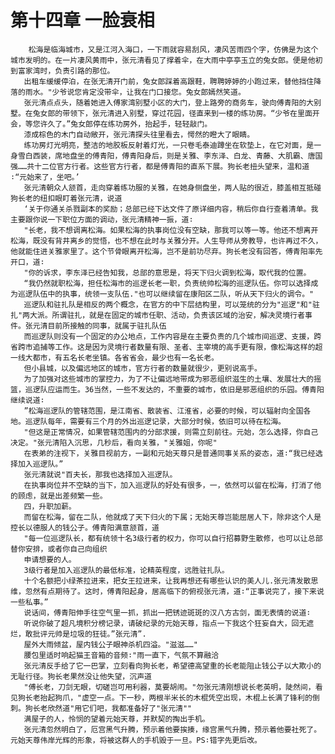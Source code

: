 # 第十四章 一脸衰相
        松海是临海城市，又是江河入海口，一下雨就容易刮风，凄风苦雨四个字，仿佛是为这个城市发明的。在一片凄风黄雨中，张元清看见了撑着伞，在大雨中亭亭玉立的兔女郎。便是他初到富家湾时，负责引路的那位。
       出租车缓缓停泊，在张无清开门前，兔女郎踩着高跟鞋，聘聘婷婷的小跑过来，替他挡住降落的雨水。"少爷说您肯定没带伞，让我在门口接您。兔女郎嫣然笑道。
       张元清点点头，随着她进入傅家湾别墅小区的大门，登上路旁的商务车，驶向傅青阳的大别墅。在兔女郎的带领下，张元清进入别墅，穿过花园，径直来到一楼的练功房。“少爷在里面开会，等您许久了。”兔女郎停在练功房外，抬起手，轻轻敲门。
       漆成棕色的木门自动敞开，张元清探头往里看去，愕然的瞪大了眼睛。
       练功房灯光明亮，整洁的地胶板反射着灯光，一只卷毛泰迪蹲坐在软垫上，在它对面，是一身雪白西装，席地盘坐的傅青阳，傅青阳身后，则是关雅、李东泽、白龙、青藤、大肌霸、唐国强……共十二位官方行者。这些官方行者，都是傅青阳的直系下展。狗长老扭头望来，温和道∶“元始来了，坐吧。’
       张元清朝众人颔首，走向穿着练功服的关雅，在她身侧盘坐，两人贴的很近，膝盖相互抵碰狗长老的纽扣眼盯着张元清，说道
       ‘关于你通关杀戮副本的奖励；总部已经下达文件了原详细内容，稍后你自行查着清单。我主要跟你说一下职位方面的调动，张元清精神一振，道∶
       "长老，我不想调离松海。如果松海的执事岗位没有空缺，那我可以等一等。他还不想离开松海，既没有背井离乡的觉悟，也不想在此时与关雅分开。人生导师从旁教导，也许再过不久，他就能住进关雅家里了。这个节骨眼离开松海，岂不是前功尽弃。狗长老没有回答，傅青阳率先开口，道∶
       "你的诉求，李东泽已经告知我，总部的意思是，将天下归火调到松海，取代我的位置。
       “我仍然就职松海，担任松海市的巡逻长老一职，负责统帅松海的巡逻队伍。你可以选择成为巡逻队伍中的执事，统领一支队伍."也可以继续留在康阳区二队，听从天下归火的调令。"
       巡逻队和驻扎队是相反的两个概念，在官方的中下层结构里，可以笼统的分为"巡逻"和"驻扎"两大派。所谓驻扎，就是在固定的城市任职、活动，负责该区域的治安，解决灵境行者事件。张元清目前所接触的同事，就属于驻扎队伍
       而巡逻队则没有一个固定的办公地点，工作内容是在主要负责的几个城市间巡逻、支援，跨省跨市追捕等工作。这是因为灵境行者数量有限、圣者、主宰境的高手更有限，像松海这样的超一线大都市，有五名长老坐镇。各省省会，最少也有一名长老。
       但小县城，以及偏远地区的城市，官方行者的数量就很少，更别说高手。
       为了加强对这些城市的掌控力，为了不让偏远地带成为邪恶组织滋生的土壤、发展壮大的摇篮，巡逻队应运而生。36当然，一些不发达的，不重要的城市，依旧是邪恶组织的乐园。傅青阳继续说道∶
       ”松海巡逻队的管辖范围，是江南省、散装省、江淮省，必要的时候，可以辐射向全国各地。巡逻队每年，需要有三个月的外出巡逻记录，大部分时候，依旧可以待在松海。
       "但这是正常情况，如果管辖范围内的分部求援，则需立刻前往。元始，怎么选择，你自己决定。"张元清陷入沉思，几秒后，看向关雅，"关雅姐，你呢"
       在表弟的注视下，关雅目视前方，一副和元始天尊只是普通同事关系的姿态，道∶“我已经选择加入巡逻队。”
       张元清就说"百夫长，那我也选择加入巡逻队。
       在执事岗位并不空缺的当下，加入巡逻队的好处有很多，一，依然可以留在松海，打消了他的顾虑，就是出差频繁一些。
       四，升职加薪。
       而留在松海，留在二队，他就成了天下归火的下属；无始天尊岂能屈居人下，除非这个人是控长以德服人的钱公子。傅青阳满意颔首，道
       "每一位巡逻队长，都有统领十名3级行者的权力，你可以自行招募野生散修，也可以让总部替你安排，或者你自己向组织
       申请想要的人。
       3级行者是加入巡逻队的最低标准，论精英程度，远胜驻扎队。
       十个名额把小绿茶拉进来，把女王拉进来，让我再想还有哪些认识的美人儿.张元清发散思维，忽然有点期待了。这时，傅青阳起身，居高临下的俯视张元清，道∶“正事说完了，接下来说一些私事。”
       说话间，傅青阳伸手往空气里一抓，抓出一把锈迹斑斑的汉八方古剑，面无表情的说道∶
       听说你破了超凡境积分榜记录，请破纪录的元始天尊，指点一下我这个狂妄自大，回无遮烂，敢批评元帅是垃圾的狂徒。”张元清”.
       屋外大雨倾盆，屋内钱公子眼神杀机四溢。"滋滋……"
       腰包里适时响起猫王音箱的音频∶"雨一直下，气氛不算融洽
       张元清反手给了它一巴掌，立刻看向狗长老，希望德高望重的长老能阻止钱公子以大欺小的无耻行径。狗长老果然没让他失望，沉声道
       "傅长老，刀剑无眼，切磋岂可用利器，莫要胡闹。"勿张元清刚想说长老英明，陡然间，看见狗长老抬起狗爪，"虚空一点。下一秒，两根半米长的木棍凭空出现，木棍上长满了锋利的倒刺。狗长老欣然道"用它们吧，我都准备好了"张元清""
       满屋子的人，怜悯的望着元始天尊，并默契的掏出手机。
       张元清忽然明白了，厄宫黑气升腾，预示着他要挨揍，缘宫黑气升腾，预示着他要社死了。元始天尊伟岸光辉的形象，将被这群人的手机毁于一旦。PS∶错字先更后改。